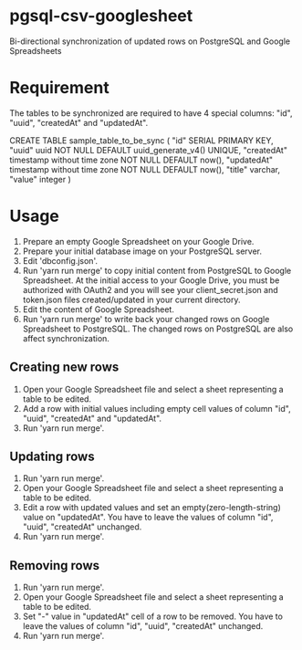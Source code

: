 # pgsql-csv-googlesheet
Bi-directional synchronization of updated rows on PostgreSQL and Google Spreadsheets

# Requirement

The tables to be synchronized are required to have 4 special columns: "id", "uuid", "createdAt" and "updatedAt".

   CREATE TABLE sample_table_to_be_sync (
    "id" SERIAL PRIMARY KEY,
    "uuid" uuid NOT NULL DEFAULT uuid_generate_v4() UNIQUE,
    "createdAt" timestamp without time zone NOT NULL DEFAULT now(),
    "updatedAt" timestamp without time zone NOT NULL DEFAULT now(),
    "title" varchar,
    "value" integer
    )
 
# Usage
1. Prepare an empty Google Spreadsheet on your Google Drive.
2. Prepare your initial database image on your PostgreSQL server.
3. Edit 'dbconfig.json'.
4. Run 'yarn run merge' to copy initial content from PostgreSQL to Google Spreadsheet. At the initial access to your Google Drive, you must be authorized with OAuth2 and you will see your client_secret.json and token.json files created/updated in your current directory.
5. Edit the content of Google Spreadsheet.
6. Run 'yarn run merge' to write back your changed rows on Google Spreadsheet to PostgreSQL. The changed rows on PostgreSQL are also affect synchronization.

## Creating new rows
 
1. Open your Google Spreadsheet file and select a sheet representing a table to be edited.
2. Add a row with initial values including empty cell values of column "id", "uuid", "createdAt" and "updatedAt".
3. Run 'yarn run merge'.

## Updating rows

1. Run 'yarn run merge'.
2. Open your Google Spreadsheet file and select a sheet representing a table to be edited.
3. Edit a row with updated values and set an empty(zero-length-string) value on "updatedAt". You have to leave the values of column "id", "uuid", "createdAt" unchanged.
4. Run 'yarn run merge'.

## Removing rows

1. Run 'yarn run merge'.
2. Open your Google Spreadsheet file and select a sheet representing a table to be edited.
3. Set "-" value in "updatedAt" cell of a row to be removed. You have to leave the values of column "id", "uuid", "createdAt" unchanged.
4. Run 'yarn run merge'.

